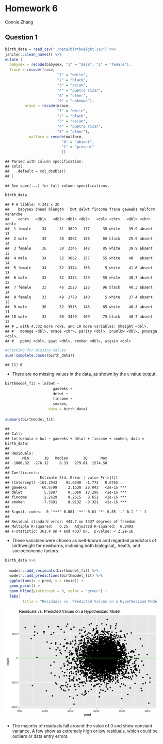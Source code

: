 Homework 6
================
Connie Zhang

## Question 1

``` r
birth_data = read_csv("./data/birthweight.csv") %>% 
janitor::clean_names() %>%
mutate (
  babysex = recode(babysex, "1" = "male", "2" = "female"),
  frace = recode(frace,
                        "1" = "white",
                        "2" = "black",
                        "3" = "asian",
                        "4" = "puetro rican",
                        "8" = "other",
                        "9" = "unknown"),
         mrace = recode(mrace,
                        "1" = "white",
                        "2" = "black",
                        "3" = "asian",
                        "4" = "puetro rican",
                        "8" = "other"),
           malform = recode(malform, 
                          "0" = "absent",
                          "1" = "present"
                          )) 
```

    ## Parsed with column specification:
    ## cols(
    ##   .default = col_double()
    ## )

    ## See spec(...) for full column specifications.

``` r
birth_data
```

    ## # A tibble: 4,342 x 20
    ##    babysex bhead blength   bwt delwt fincome frace gaweeks malform menarche
    ##    <chr>   <dbl>   <dbl> <dbl> <dbl>   <dbl> <chr>   <dbl> <chr>      <dbl>
    ##  1 female     34      51  3629   177      35 white    39.9 absent        13
    ##  2 male       34      48  3062   156      65 black    25.9 absent        14
    ##  3 female     36      50  3345   148      85 white    39.9 absent        12
    ##  4 male       34      52  3062   157      55 white    40   absent        14
    ##  5 female     34      52  3374   156       5 white    41.6 absent        13
    ##  6 male       33      52  3374   129      55 white    40.7 absent        12
    ##  7 female     33      46  2523   126      96 black    40.3 absent        14
    ##  8 female     33      49  2778   140       5 white    37.4 absent        12
    ##  9 male       36      52  3515   146      85 white    40.3 absent        11
    ## 10 male       33      50  3459   169      75 black    40.7 absent        12
    ## # … with 4,332 more rows, and 10 more variables: mheight <dbl>,
    ## #   momage <dbl>, mrace <chr>, parity <dbl>, pnumlbw <dbl>, pnumsga <dbl>,
    ## #   ppbmi <dbl>, ppwt <dbl>, smoken <dbl>, wtgain <dbl>

``` r
#checking for missing values 
sum(!complete.cases(birth_data))
```

    ## [1] 0

  - There are no missing values in the data, as shown by the `0` value
    output.

<!-- end list -->

``` r
birthmodel_fit = lm(bwt ~ 
                      gaweeks + 
                      delwt + 
                      fincome + 
                      smoken, 
                    data = birth_data) 

summary(birthmodel_fit) 
```

    ## 
    ## Call:
    ## lm(formula = bwt ~ gaweeks + delwt + fincome + smoken, data = birth_data)
    ## 
    ## Residuals:
    ##      Min       1Q   Median       3Q      Max 
    ## -1886.32  -276.12     0.33   279.81  1574.58 
    ## 
    ## Coefficients:
    ##              Estimate Std. Error t value Pr(>|t|)    
    ## (Intercept) -161.2943    91.0348  -1.772   0.0765 .  
    ## gaweeks       60.6799     2.1638  28.043   <2e-16 ***
    ## delwt          5.5987     0.3060  18.296   <2e-16 ***
    ## fincome        2.2629     0.2615   8.652   <2e-16 ***
    ## smoken        -7.5991     0.9132  -8.321   <2e-16 ***
    ## ---
    ## Signif. codes:  0 '***' 0.001 '**' 0.01 '*' 0.05 '.' 0.1 ' ' 1
    ## 
    ## Residual standard error: 443.7 on 4337 degrees of freedom
    ## Multiple R-squared:   0.25,  Adjusted R-squared:  0.2493 
    ## F-statistic: 361.4 on 4 and 4337 DF,  p-value: < 2.2e-16

  - These variables were chosen as well-known and regarded predictors of
    birthweight for newborns, incluidng both biological,, health, and
    socioeconomic factors.

<!-- end list -->

``` r
birth_data %>%
  
  modelr::add_residuals(birthmodel_fit) %>%
  modelr::add_predictions(birthmodel_fit) %>%
  ggplot(aes(x = pred, y = resid)) +
  geom_point() +
  geom_hline(yintercept = 0, color = "green") + 
  labs(
        title = "Residuals vs. Predicted Values on a Hypothesized Model")
```

![](cz2540_hw6_files/figure-gfm/-%20fitted%20vs%20residual-1.png)<!-- -->

  - The majority of residuals fall around the value of 0 and show
    constant variance. A few show as extremely high or low residuals,
    which could be outliers or data entry errors.
